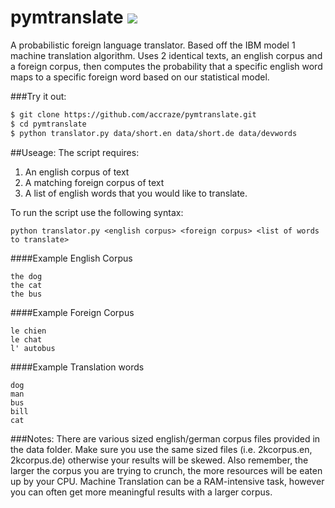 pymtranslate <img src="https://travis-ci.org/accraze/model1NLP.svg?branch=master"/>
===========================
A probabilistic foreign language translator. Based off the IBM model 1 machine translation algorithm. Uses 2 identical texts, an english corpus and a foreign corpus, then computes the probability that a specific english word maps to a specific foreign word based on our statistical model.


###Try it out:
```bash
$ git clone https://github.com/accraze/pymtranslate.git 
$ cd pymtranslate
$ python translator.py data/short.en data/short.de data/devwords 

```


##Useage:
The script requires:
 
1. An english corpus of text
2. A matching foreign corpus of text
3. A list of english words that you would like to translate. 

To run the script use the following syntax:
```
python translator.py <english corpus> <foreign corpus> <list of words to translate>
```
####Example English Corpus
```
the dog
the cat
the bus
```

####Example Foreign Corpus
```
le chien
le chat
l' autobus
```

####Example Translation words
```
dog
man
bus
bill
cat
```

###Notes:
There are various sized english/german corpus files provided in the data folder. Make sure you use the same sized files (i.e. 2kcorpus.en, 2kcorpus.de) otherwise your results will be skewed. Also remember, the larger the corpus you are trying to crunch, the more resources will be eaten up by your CPU. Machine Translation can be a RAM-intensive task, however you can often get more meaningful results with a larger corpus.



